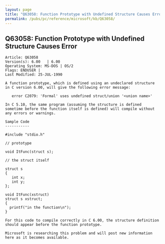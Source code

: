 ```yaml
---
layout: page
title: "Q63058: Function Prototype with Undefined Structure Causes Error"
permalink: /pubs/pc/reference/microsoft/kb/Q63058/
---
```


## Q63058: Function Prototype with Undefined Structure Causes Error

	Article: Q63058
	Version(s): 6.00   | 6.00
	Operating System: MS-DOS | OS/2
	Flags: ENDUSER |
	Last Modified: 25-JUL-1990
	
	A function prototype, which is defined using an undeclared structure
	in C version 6.00, will give the following error message:
	
	   error C2079: 'Formal' uses undefined struct/union '<union name>'
	
	In C 5.10, the same program (assuming the structure is defined
	sometime before the function itself is defined) will compile without
	any errors or warnings.
	
	Sample Code
	-----------
	
	#include "stdio.h"
	
	// prototype
	
	void ItFunc(struct s);
	
	// the struct itself
	
	struct s
	{
	   int x;
	   int y;
	};
	
	void ItFunc(xstruct)
	struct s xstruct;
	{
	  printf("in the function\n");
	}
	
	For this code to compile correctly in C 6.00, the structure definition
	should appear before the function prototype.
	
	Microsoft is researching this problem and will post new information
	here as it becomes available.
